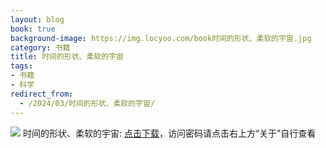 ```yaml
---
layout: blog
book: true
background-image: https://img.locyoo.com/book时间的形状、柔软的宇宙.jpg
category: 书籍
title: 时间的形状、柔软的宇宙
tags:
- 书籍
- 科学
redirect_from:
  - /2024/03/时间的形状、柔软的宇宙/
---
```

![](https://img.locyoo.com/book时间的形状、柔软的宇宙.jpg)
时间的形状、柔软的宇宙: <a name = "ref1" href="https://url18.ctfile.com/f/50983618-1377657431-4907d8?p=3619">点击下载</a>，访问密码请点击右上方“关于”自行查看